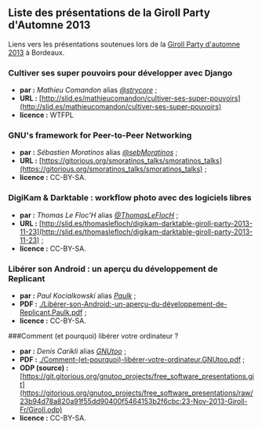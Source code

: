 ## Liste des présentations de la Giroll Party d'Automne 2013

Liens vers les présentations soutenues lors de la [Giroll Party d'automne 2013](http://www.giroll.org/post/2013/09/24/Giroll-Install-Party-Automne-2013-Samedi-23-Novembre) à Bordeaux.

### Cultiver ses super pouvoirs pour développer avec Django

* **par :** _Mathieu Comandon_ alias _[@strycore](https://twitter.com/strycore)_ ;
* **URL :** [http://slid.es/mathieucomandon/cultiver-ses-super-pouvoirs](http://slid.es/mathieucomandon/cultiver-ses-super-pouvoirs)
* **licence :** WTFPL

### GNU's framework for Peer-to-Peer Networking

* **par :** _Sébastien Moratinos_ alias _[@sebMoratinos](https://twitter.com/SebMoratinos)_ ;
* **URL :** [https://gitorious.org/smoratinos_talks/smoratinos_talks](https://gitorious.org/smoratinos_talks/smoratinos_talks) ;
* **licence :** CC-BY-SA.

### DigiKam & Darktable : workflow photo avec des logiciels libres

* **par :** _Thomas Le Floc'H_ alias _[@ThomasLeFlocH](https://twitter.com/ThomasLeFlocH)_ ;
* **URL :** [http://slid.es/thomaslefloch/digikam-darktable-giroll-party-2013-11-23](http://slid.es/thomaslefloch/digikam-darktable-giroll-party-2013-11-23) ;
* **licence :** CC-BY-SA.

### Libérer son Android : un aperçu du développement de Replicant

* **par :** _Paul Kocialkowski_ alias _[Paulk](mailto:paulk+github@replicant.us)_ ;
* **PDF :** [./Libérer-son-Android:-un-aperçu-du-développement-de-Replicant.Paulk.pdf](./Lib%C3%A9rer-son-Android:-un-aper%C3%A7u-du-d%C3%A9veloppement-de-Replicant.Paulk.pdf?raw=true) ;
* **licence :** CC-BY-SA.

###Comment (et pourquoi) libérer votre ordinateur ?

* **par :** _Denis Carikli_ alias _[GNUtoo](mailto:gnutoo+github@no-log.org)_ ;
* **PDF :** [./Comment-(et-pourquoi)-libérer-votre-ordinateur.GNUtoo.pdf](./Comment-%28et-pourquoi%29-lib%C3%A9rer-votre-ordinateur.GNUtoo.pdf?raw=true) ;
* **ODP (source) :** [https://git.gitorious.org/gnutoo_projects/free_software_presentations.git](https://gitorious.org/gnutoo_projects/free_software_presentations/raw/23b94d78a820a91f55dd90400f5464153b2f6cbc:23-Nov-2013-Giroll-Fr/Giroll.odp)
* **licence :** CC-BY-SA.

